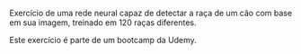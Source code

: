 Exercício de uma rede neural capaz de detectar a raça de um cão com base em sua imagem, treinado em 120 raças diferentes.

Este exercício é parte de um bootcamp da Udemy.

